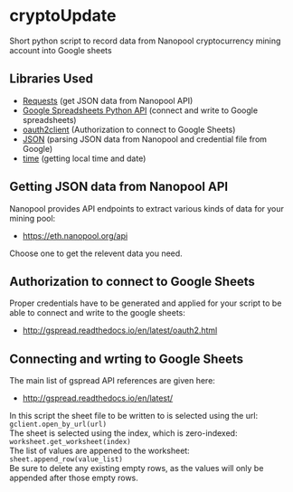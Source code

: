 # cryptoUpdate
Short python script to record data from Nanopool cryptocurrency mining account into Google sheets

## Libraries Used
- [Requests](http://docs.python-requests.org/en/master/) (get JSON data from Nanopool API)
- [Google Spreadsheets Python API](https://github.com/burnash/gspread) (connect and write to Google spreadsheets)
- [oauth2client](https://github.com/google/oauth2client) (Authorization to connect to Google Sheets)
- [JSON](https://docs.python.org/2/library/json.html) (parsing JSON data from Nanopool and credential file from Google)
- [time](https://docs.python.org/2/library/time.html) (getting local time and date)

## Getting JSON data from Nanopool API
Nanopool provides API endpoints to extract various kinds of data for your mining pool:
- https://eth.nanopool.org/api

Choose one to get the relevent data you need.

## Authorization to connect to Google Sheets
Proper credentials have to be generated and applied for your script to be able to connect and write to the google sheets:
- http://gspread.readthedocs.io/en/latest/oauth2.html

## Connecting and wrting to Google Sheets
The main list of gspread API references are given here:
- http://gspread.readthedocs.io/en/latest/

In this script the sheet file to be written to is selected using the url: `gclient.open_by_url(url)` <br>
The sheet is selected using the index, which is zero-indexed: `worksheet.get_worksheet(index)` <br>
The list of values are appened to the worksheet: `sheet.append_row(value_list)` <br>
Be sure to delete any existing empty rows, as the values will only be appended after those empty rows.

